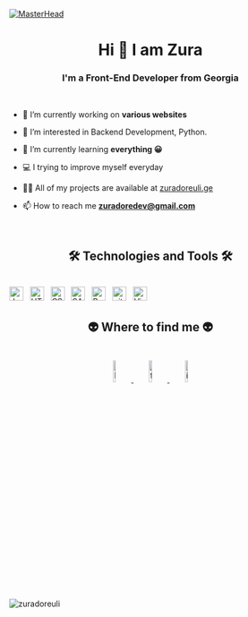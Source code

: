 [![MasterHead](https://dezinebrainz.com/images/web-design-gif.gif)](https://zuradoreuli.ge)
<h1 align="center">Hi 👋 I am Zura</h1>
<h3 align="center">I'm a Front-End Developer from Georgia</h3>
<br>

- 🔭 I’m currently working on **various websites**

- 👀 I’m interested in Backend Development, Python.

- 🌱 I’m currently learning **everything :grinning:**

- :computer: I trying to improve myself everyday

- 👨‍💻 All of my projects are available at [zuradoreuli.ge](zuradoreuli.ge)

- 📫 How to reach me **zuradoredev@gmail.com**
<br>
<h2 align="center">🛠 Technologies and Tools 🛠</h2>
<br>
<span><img src="https://img.shields.io/badge/JavaScript-282C34?logo=javascript&logoColor=F7DF1E" alt="JavaScript logo" title="JavaScript" height="25" /></span>
&nbsp;
<span><img src="https://img.shields.io/badge/HTML5-282C34?logo=html5&logoColor=E34F26" alt="HTML5 logo" title="HTML5" height="25" /></span>
&nbsp;
<span><img src="https://img.shields.io/badge/CSS3-282C34?logo=css3&logoColor=1572B6" alt="CSS3 logo" title="CSS3" height="25" /></span>
&nbsp;
<span><img src="https://img.shields.io/badge/Sass-282C34?logo=sass&logoColor=CC6699" alt="SASS logo" title="SASS" height="25" /></span>
&nbsp;
<span><img src="https://img.shields.io/badge/Bootstrap-282C34?logo=bootstrap&logoColor=7952B3" alt="Bootstrap logo" title="Bootstrap" height="25" /></span>
&nbsp;
<span><img src="https://img.shields.io/badge/git-282C34?logo=git&logoColor=F05032" alt="git logo" title="git" height="25" /></span>
&nbsp;
<span><img src="https://img.shields.io/badge/VS%20Code-282C34?logo=visual-studio-code&logoColor=007ACC" alt="Visual Studio Code logo" title="Visual Studio Code" height="25" /></span>
&nbsp;
<br>
<h2 align="center">👽 Where to find me 👽</h2>
<br>
<div align="center">
  <a href="https://www.linkedin.com/in">
    <img alt="linkedin" width="10%" style="padding:5px" src="https://img.icons8.com/clouds/100/000000/linkedin.png"/>
  </a>
	<a href="https://www.facebook.com">
    <img alt="facebook" width="10%" style="padding:5px" src="https://img.icons8.com/clouds/100/000000/facebook-new.png"/>
  </a>
	<a href="https://www.instagram.com">
    <img alt="instagram" width="10%" style="padding:5px" src="https://img.icons8.com/clouds/100/000000/instagram.png"/>
  </a> 
</div>
<br>
<p align="left"> <img src="https://komarev.com/ghpvc/?username=zuradoreuli&label=Profile%20views&color=0e75b6&style=flat" alt="zuradoreuli" /> </p>
